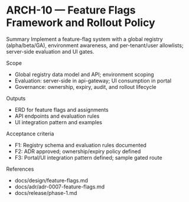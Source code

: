 # ARCH-10 — Feature Flags Framework and Rollout Policy

Summary
Implement a feature-flag system with a global registry (alpha/beta/GA), environment awareness, and per-tenant/user allowlists; server-side evaluation and UI gates.

Scope
- Global registry data model and API; environment scoping
- Evaluation: server-side in api-gateway; UI consumption in portal
- Governance: ownership, expiry, audit, and rollout lifecycle

Outputs
- ERD for feature flags and assignments
- API endpoints and evaluation rules
- UI integration pattern and examples

Acceptance criteria
- F1: Registry schema and evaluation rules documented
- F2: ADR approved; ownership/expiry policy defined
- F3: Portal/UI integration pattern defined; sample gated route

References
- docs/design/feature-flags.md
- docs/adr/adr-0007-feature-flags.md
- docs/release/phase-1.md